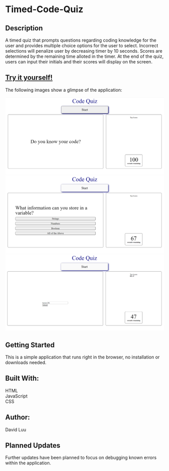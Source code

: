 # Timed-Code-Quiz

## Description

A timed quiz that prompts questions regarding coding knowledge for the user and provides multiple choice options for the user to select. Incorrect selections will penalize user by decreasing timer by 10 seconds. Scores are determined by the remaining time alloted in the timer. At the end of the quiz, users can input their initials and their scores will display on the screen.

## [Try it yourself!](https://maestroluu.github.io/JavaScript-Random-Password-Generator/)

The following images show a glimpse of the application:

![before](./assets/images/beforepic.png)
![during](./assets/images/progresspic.png)
![after](./assets/images/afterpic.png)

## Getting Started

This is a simple application that runs right in the browser, no installation or downloads needed.

## Built With:

HTML <br>
JavaScript<br>
CSS

## Author:

David Luu

## Planned Updates

Further updates have been planned to focus on debugging known errors within the application.